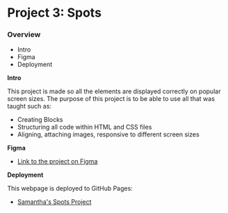 # Project 3: Spots

### Overview

- Intro
- Figma
- Deployment

**Intro**

This project is made so all the elements are displayed correctly on popular screen sizes. The purpose of this project is to be able to use all that was taught such as:

- Creating Blocks
- Structuring all code within HTML and CSS files
- Aligning, attaching images, responsive to different screen sizes

**Figma**

- [Link to the project on Figma](https://www.figma.com/file/BBNm2bC3lj8QQMHlnqRsga/Sprint-3-Project-%E2%80%94-Spots?type=design&node-id=2%3A60&mode=design&t=afgNFybdorZO6cQo-1)

**Deployment**

This webpage is deployed to GitHub Pages:

- [Samantha's Spots Project](https://samanthaparas.github.io/se_project_spots/)
